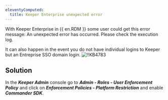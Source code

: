 ```yaml
---
eleventyComputed:
  title: Keeper Enterprise unexpected error
---
```

With Keeper Enterprise in {{ en.RDM }} some user could get this error message: An unexpected error has occurred. Please check the execution log.

It can also happen in the event you do not have individual logins to Keeper but an Entreprise SSO domain login.
![!!KB4783](https://cdnweb.devolutions.net/docs/en/kb/KB4783.png)
## Solution
In the ***Keeper Admin*** console go to ***Admin - Roles - User Enforcement Policy*** and click on ***Enforcement Policies - Platform Restriction*** and enable ***Commander SDK***.

